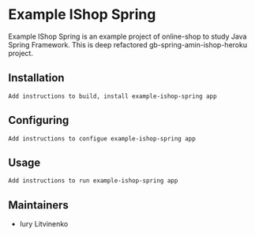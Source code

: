 # Example IShop Spring

Example IShop Spring is an example project of online-shop to study Java Spring Framework. This is deep refactored gb-spring-amin-ishop-heroku project.

## Installation

```
Add instructions to build, install example-ishop-spring app
```

## Configuring

```
Add instructions to configue example-ishop-spring app
```

## Usage

```
Add instructions to run example-ishop-spring app
```

## Maintainers
- Iury Litvinenko
